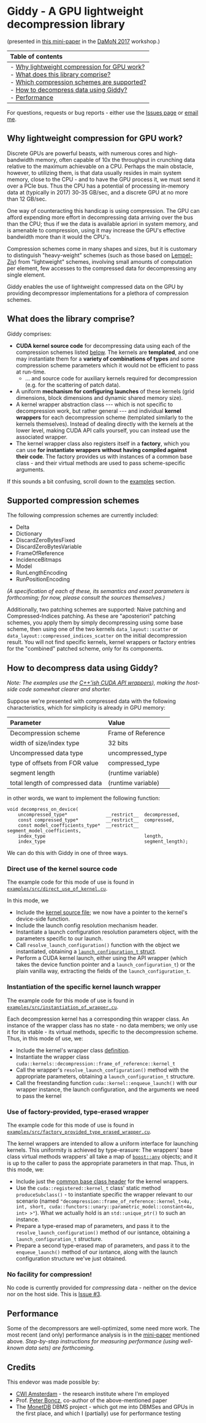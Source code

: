 # Giddy - A GPU lightweight decompression library

(presented in [this mini-paper](https://www.researchgate.net/publication/315834231_Faster_across_the_PCIe_bus_A_GPU_library_for_lightweight_decompression) in the [DaMoN 2017](http://daslab.seas.harvard.edu/damon2017/) workshop.)

| Table of contents|
|:----------------|
|- [Why lightweight compression for GPU work?](#why)<br>- [What does this library comprise?](#what)<br>- [Which compression schemes are supported?](#which)<br>- [How to decompress data using Giddy?](#examples)<br>- [Performance](#performance)|


For questions, requests or bug reports - either use the [Issues page](https://github.com/eyalroz/libgiddy/issues) or [email me](mailto:eyalroz@technion.ac.il).


## <a name="why">Why lightweight compression for GPU work?</a>


Discrete GPUs are powerful beasts, with numerous cores and high-bandwidth memory, often capable of 10x the throughput in crunching data relative to the maximum achievable on a CPU. Perhaps the main obstacle, however, to utilizing them, is that data usually resides in main system memory, close to the CPU - and to have the GPU process it, we must send it over a PCIe bus. Thus the CPU has a potential of processing in-memory data at (typically in 2017) 30-35 GB/sec, and a discrete GPU at no more than 12 GB/sec.

One way of counteracting this handicap is using compression. The GPU can afford expending more effort in decompressing data arriving over the bus than the CPU; thus if we the data is available apriori in system memory, and is amenable to compression, using it may increase the GPU's effective bandwidth more than it would the CPU's.

Compression schemes come in many shapes and sizes, but it is customary to distinguish "heavy-weight" schemes (such as those based on [Lempel-Ziv](https://en.wikipedia.org/wiki/LZ77_and_LZ78)) from "lightweight" schemes, involving small amounts of computation per element, few accesses to the compressed data for decompressing any single element.

Giddy enables the use of lightweight compressed data on the GPU by providing decompressor implementations for a plethora of compression schemes.

## <a name="what">What does the library comprise?</a>

Giddy comprises:

* **CUDA kernel source code** for decompressing data using each of the compression schemes listed [below](#which). The kernels are **templated**, and one may instantiate them for a **variety of combinations of types** and some compression scheme parameters which it would not be efficient to pass at run-time. 
    * ... and source code for auxiliary kernels required for decompression (e.g. for the scattering of patch data).
* A uniform **mechanism for configuring launches** of these kernels (grid dimensions, block dimensions and dynamic shared memory size). 
* A kernel wrapper abstraction class --- which is not specific to decompression work, but rather general --- and individual **kernel wrappers** for each decompression scheme (templated similarly to the kernels themselves). Instead of dealing directly with the kernels at the lower level, making CUDA API calls yourself, you can instead use the associated wrapper.
* The kernel wrapper class also registers itself in a **factory**, which you can use **for instantiate wrappers without having compiled against their code**. The factory provides us with instances of a common base class - and their virtual methods are used to pass scheme-specific arguments.

If this sounds a bit confusing, scroll down to the [examples](#examples) section.

## <a name="which">Supported compression schemes</a>

The following compression schemes are currently included:

* Delta
* Dictionary
* DiscardZeroBytesFixed
* DiscardZeroBytesVariable
* FrameOfReference
* IncidenceBitmaps
* Model
* RunLengthEncoding
* RunPositionEncoding

*(A specification of each of these, its semantics and exact parameters is forthcoming; for now, please consult the sources themselves.)*

Additionally, two patching schemes are supported: Naive patching and Compressed-Indices patching. As these are "aposteriori" patching schemes, you apply them by simply decompressing using some base scheme, then using one of the two kernels `data_layout::scatter` or `data_layout::compressed_indices_scatter` on the initial decompression result. You will not find specific kernels, kernel wrappers or factory entries for the "combined" patched scheme, only for its components.

## <a name="examples">How to decompress data using Giddy?</a>

*Note: The examples use the  [C++'ish CUDA API wrappers](https://github.com/eyalroz/cuda-api-wrappers/)), making the host-side code somewhat clearer and shorter.*

Suppose we're presented with compressed data with the following characteristics, which for simplicity is already in GPU memory:

| Parameter                      | Value               |
|:-------------------------------|:--------------------|
|Decompression scheme            | Frame of Reference  |
|width of size/index type        | 32 bits             |
|Uncompressed data type          | uncompressed_type   |
|type of offsets from FOR value  | compressed_type     |
|segment length                  | (runtime variable)  |
|total length of compressed data | (runtime variable)  |

in other words, we want to implement the following function:

```
void decompress_on_device(
	uncompressed_type*              __restrict__  decompressed,
	const compressed_type*          __restrict__  compressed,
	const model_coefficients_type*  __restrict__  segment_model_coefficients,
	index_type                                    length,
	index_type                                    segment_length);
```

We can do this with Giddy in one of three ways.

### <a name="direct-use-of-kernel">Direct use of the kernel source code</a>

The example code for this mode of use is found in [`examples/src/direct_use_of_kernel.cu`](examples/src/modes_of_use/direct_use_of_kernel.cu).

In this mode, we

   * Include the [kernel source file](https://github.com/eyalroz/libgiddy/blob/master/src/kernels/decompression/frame_of_reference.cuh); we now have a pointer to the kernel's device-side function.
   * Include the launch config resolution mechanism header.
   * Instantiate a launch configuration resolution parameters object, with the parameters specific to our launch.
   * Call `resolve_launch_configuration()` function with the object we instantiated, obtaining a [`launch_configuration_t` struct](https://codedocs.xyz/eyalroz/cuda-api-wrappers/structcuda_1_1launch__configuration__t.html).
   * Perform a CUDA kernel launch, either using the API wrapper (which takes the device function pointer and a `launch_configuration_t`) or the plain vanilla way, extracting the fields of the `launch_configuration_t`.
   
### <a name="instantiation-of-wrapper">Instantiation of the specific kernel launch wrapper</a>

The example code for this mode of use is found in [`examples/src/instantiation_of_wrapper.cu`](examples/src/modes_of_use/instantiation_of_wrapper.cu).

Each decompression kernel has a corresponding thin wrapper class. An instance of the wrapper class has no state - no data members; we only use it for its vtable - its virtual methods, specific to the decompression scheme. Thus, in this mode of use, we:

   * Include the kernel's wrapper class [definition](https://github.com/eyalroz/libgiddy/blob/master/src/kernel_wrappers/decompression/frame_of_reference.cu).
   * Instantiate the wrapper class `cuda::kernels::decompression::frame_of_reference::kernel_t`
   * Call the wrapper's  `resolve_launch_configuration()` method with the appropriate parameters, obtaining a `launch_configuration_t` structure.
   * Call the freestanding function `cuda::kernel::enqueue_launch()` with our wrapper instance, the launch configuration, and the arguments we need to pass the kernel
   
### <a name="factory-provided-type-erased-wrapper">Use of factory-provided, type-erased wrapper</a>

The example code for this mode of use is found in [`examples/src/factory_provided_type_erased_wrapper.cu`](examples/src/modes_of_use/factory_provided_type_erased_wrapper.cu).

The kernel wrappers are intended to allow a uniform interface for launching kernels. This uniformity is achieved by type-erasure: The wrappers' base class virtual methods wrappers' all take a map of [`boost::any`](http://www.boost.org/doc/libs/1_63_0/doc/html/any.html) objects; and it is up to the caller to pass the appropriate parameters in that map. Thus, in this mode, we:

   * Include just the [common base class header](https://github.com/eyalroz/libgiddy/blob/master/src/kernel_wrappers/registered_wrapper.h) for the kernel wrappers.
   * Use the `cuda::registered::kernel_t` class' static method `produceSubclass()` - to instantiate specific the wrapper relevant to our scenario (named `"decompression::frame_of_reference::kernel_t<4u, int, short, cuda::functors::unary::parametric_model::constant<4u, int> >"`). What we actually hold is an `std::unique_ptr()` to such an instance.   
   * Prepare a type-erased map of parameters, and pass it to the `resolve_launch_configuration()` method of our isntance, obtaining a `launch_configuration_t` structure.
   * Prepare a second type-erased map of parameters, and pass it to the `enqueue_launch()` method of our isntance, along with the launch configuration structure we've just obtained.

### No facility for compression!

No code is currently provided for *compressing* data - neither on the device nor on the host side. This is [Issue #3](https://github.com/eyalroz/libgiddy/issues/3).

## <a name="performance">Performance</a>

Some of the decompressors are well-optimized, some need more work. The most recent (and only) performance analysis is in the  [mini-paper](https://www.researchgate.net/publication/315834231_Faster_across_the_PCIe_bus_A_GPU_library_for_lightweight_decompression) mentioned above. *Step-by-step instructions for measuring performance (using well-known data sets) are forthcoming.*

## <a name="credits">Credits</a>

This endevor was made possible by:

* [CWI Amsterdam](http://www.cwi.nl/) - the research institute where I'm employed
* Prof. [Peter Boncz](http://homepages.cwi.nl/~boncz/), co-author of the above-mentioned paper
* The [MonetDB](http://www.monetdb.org/) DBMS project - which got me into DBMSes and GPUs in the first place, and which I (partially) use for performance testing

